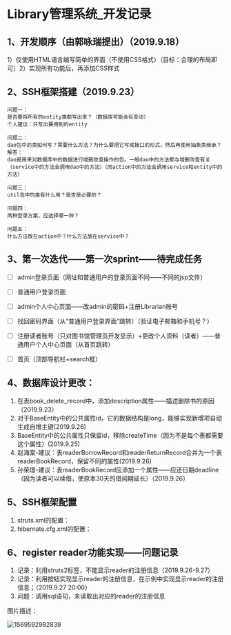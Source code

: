 # Library管理系统_开发记录	



## 1、开发顺序（由郭咏瑞提出）（2019.9.18）

​	1）仅使用HTML语言编写简单的界面（不使用CSS格式）（目标：合理的布局即可）
​	2）实现所有功能后，再添加CSS样式

## 2、SSH框架搭建（2019.9.23）

	问题一：
	是否要将所有的entity类都写出来？（数据库可能会有变动）
	个人建议：只写出要用到的entity
	
	问题二：
	dao包中的类如何写？需要什么方法？为什么要把它写成接口的形式，然后再使用抽象类继承？
	解答：
	dao是用来对数据库中的数据进行增删改查操作的包。一般dao中的方法都与增删改查有关（service中的方法会调用dao中的方法）（而action中的方法会调用service和entity中的方法）
	
	问题三：
	util包中的类有什么用？是否是必要的？
	
	问题四：
	两种登录方案，应选择哪一种？
	
	问题五：
	什么方法放在action中？什么方法放在service中？





## 3、第一次迭代——第一次sprint——待完成任务

- [ ] admin登录页面（网址和普通用户的登录页面不同——不同的jsp文件）
- [ ] 普通用户登录页面
- [ ] admin个人中心页面——改admin的密码+注册Librarian账号
- [ ] 找回密码界面（从“普通用户登录界面”跳转）（验证电子邮箱和手机号？）
- [ ]  注册读者账号（只对图书馆管理员开发显示）+更改个人资料（读者）——普通用户个人中心页面（从首页跳转）
- [ ] 首页（顶部导航栏+search框）



## 4、数据库设计更改：

1. 在表book_delete_record中，添加description属性——描述删除书的原因（2019.9.23）
2. 对于BaseEntity中的公共属性id，它的数据结构是long，能够实现新增项自动生成自增主键(2019.9.26)
3. BaseEntity中的公共属性只保留id，移除createTime（因为不是每个表都需要这个属性）(2019.9.25)
4. 赵海棠-建议：表readerBorrowRecord和readerReturnRecord合并为一个表readerBookRecord，保留不同的属性(2019.9.26)
5. 孙荣璟-建议：表readerBookRecord应添加一个属性——应还日期deadline（因为读者可以续借，使原本30天的借阅期延长）（2019.9.26）



## 5、SSH框架配置

1. struts.xml的配置：
2. hibernate.cfg.xml的配置：



## 6、register reader功能实现——问题记录

1. 记录：利用struts2标签，不能显示reader的注册信息（2019.9.26-9.27）
2. 记录：利用按钮实现显示reader的注册信息，在示例中实现显示reader的注册信息；（2019.9.27 20:00）
3. 问题：调用sql语句，未读取出对应的reader的注册信息

图片描述：

![1569592982839](C:\Users\HJN\AppData\Roaming\Typora\typora-user-images\1569592982839.png)

